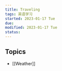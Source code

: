 ```yaml
---
title: Traveling
tags: 英语学习    
started: 2023-01-17 Tue
due: 
modified: 2023-01-17 Tue
status: 
---
```

## Topics
- [[Weather]]